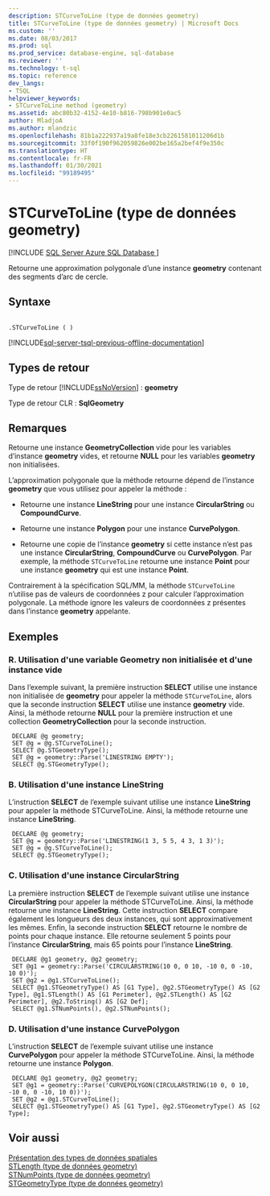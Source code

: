 ```yaml
---
description: STCurveToLine (type de données geometry)
title: STCurveToLine (type de données geometry) | Microsoft Docs
ms.custom: ''
ms.date: 08/03/2017
ms.prod: sql
ms.prod_service: database-engine, sql-database
ms.reviewer: ''
ms.technology: t-sql
ms.topic: reference
dev_langs:
- TSQL
helpviewer_keywords:
- STCurveToLine method (geometry)
ms.assetid: abc80b32-4152-4e10-b816-798b901e0ac5
author: MladjoA
ms.author: mlandzic
ms.openlocfilehash: 81b1a222937a19a8fe18e3cb2261581011206d1b
ms.sourcegitcommit: 33f0f190f962059826e002be165a2bef4f9e350c
ms.translationtype: HT
ms.contentlocale: fr-FR
ms.lasthandoff: 01/30/2021
ms.locfileid: "99189495"
---
```

# <a name="stcurvetoline-geometry-data-type"></a>STCurveToLine (type de données geometry)
[!INCLUDE [SQL Server Azure SQL Database ](../../includes/applies-to-version/sql-asdb.md)]

Retourne une approximation polygonale d’une instance **geometry** contenant des segments d’arc de cercle.
  
## <a name="syntax"></a>Syntaxe  
  
```  
  
.STCurveToLine ( )  
```  
  
[!INCLUDE[sql-server-tsql-previous-offline-documentation](../../includes/sql-server-tsql-previous-offline-documentation.md)]

## <a name="return-types"></a>Types de retour
 Type de retour [!INCLUDE[ssNoVersion](../../includes/ssnoversion-md.md)] : **geometry**  
  
 Type de retour CLR : **SqlGeometry**  
  
## <a name="remarks"></a>Remarques  
 Retourne une instance **GeometryCollection** vide pour les variables d’instance **geometry** vides, et retourne **NULL** pour les variables **geometry** non initialisées.  
  
 L’approximation polygonale que la méthode retourne dépend de l’instance **geometry** que vous utilisez pour appeler la méthode :  
  
-   Retourne une instance **LineString** pour une instance **CircularString** ou **CompoundCurve**.  
  
-   Retourne une instance **Polygon** pour une instance **CurvePolygon**.  
  
-   Retourne une copie de l’instance **geometry** si cette instance n’est pas une instance **CircularString**, **CompoundCurve** ou **CurvePolygon**. Par exemple, la méthode `STCurveToLine` retourne une instance **Point** pour une instance **geometry** qui est une instance **Point**.  
  
 Contrairement à la spécification SQL/MM, la méthode `STCurveToLine` n’utilise pas de valeurs de coordonnées z pour calculer l’approximation polygonale. La méthode ignore les valeurs de coordonnées z présentes dans l’instance **geometry** appelante.  
  
## <a name="examples"></a>Exemples  
  
### <a name="a-using-an-uninitialized-geometry-variable-and-empty-instance"></a>R. Utilisation d'une variable Geometry non initialisée et d'une instance vide  
 Dans l’exemple suivant, la première instruction **SELECT** utilise une instance non initialisée de **geometry** pour appeler la méthode `STCurveToLine`, alors que la seconde instruction **SELECT** utilise une instance **geometry** vide. Ainsi, la méthode retourne **NULL** pour la première instruction et une collection **GeometryCollection** pour la seconde instruction.  
  
```
 DECLARE @g geometry; 
 SET @g = @g.STCurveToLine(); 
 SELECT @g.STGeometryType(); 
 SET @g = geometry::Parse('LINESTRING EMPTY'); 
 SELECT @g.STGeometryType();
 ```  
  
### <a name="b-using-a-linestring-instance"></a>B. Utilisation d'une instance LineString  
 L’instruction **SELECT** de l’exemple suivant utilise une instance **LineString** pour appeler la méthode STCurveToLine. Ainsi, la méthode retourne une instance **LineString**.  
  
```
 DECLARE @g geometry; 
 SET @g = geometry::Parse('LINESTRING(1 3, 5 5, 4 3, 1 3)'); 
 SET @g = @g.STCurveToLine(); 
 SELECT @g.STGeometryType();
 ```  
  
### <a name="c-using-a-circularstring-instance"></a>C. Utilisation d'une instance CircularString  
 La première instruction **SELECT** de l’exemple suivant utilise une instance **CircularString** pour appeler la méthode STCurveToLine. Ainsi, la méthode retourne une instance **LineString**. Cette instruction **SELECT** compare également les longueurs des deux instances, qui sont approximativement les mêmes.  Enfin, la seconde instruction **SELECT** retourne le nombre de points pour chaque instance.  Elle retourne seulement 5 points pour l’instance **CircularString**, mais 65 points pour l’instance **LineString**.  
  
```
 DECLARE @g1 geometry, @g2 geometry; 
 SET @g1 = geometry::Parse('CIRCULARSTRING(10 0, 0 10, -10 0, 0 -10, 10 0)'); 
 SET @g2 = @g1.STCurveToLine(); 
 SELECT @g1.STGeometryType() AS [G1 Type], @g2.STGeometryType() AS [G2 Type], @g1.STLength() AS [G1 Perimeter], @g2.STLength() AS [G2 Perimeter], @g2.ToString() AS [G2 Def]; 
 SELECT @g1.STNumPoints(), @g2.STNumPoints();
 ```  
  
### <a name="d-using-a-curvepolygon-instance"></a>D. Utilisation d'une instance CurvePolygon  
 L’instruction **SELECT** de l’exemple suivant utilise une instance **CurvePolygon** pour appeler la méthode STCurveToLine. Ainsi, la méthode retourne une instance **Polygon**.  
  
```
 DECLARE @g1 geometry, @g2 geometry; 
 SET @g1 = geometry::Parse('CURVEPOLYGON(CIRCULARSTRING(10 0, 0 10, -10 0, 0 -10, 10 0))'); 
 SET @g2 = @g1.STCurveToLine(); 
 SELECT @g1.STGeometryType() AS [G1 Type], @g2.STGeometryType() AS [G2 Type];
 ```  
  
## <a name="see-also"></a>Voir aussi  
 [Présentation des types de données spatiales](../../relational-databases/spatial/spatial-data-types-overview.md)   
 [STLength &#40;type de données geometry&#41;](../../t-sql/spatial-geometry/stlength-geometry-data-type.md)   
 [STNumPoints &#40;type de données geometry&#41;](../../t-sql/spatial-geometry/stnumpoints-geometry-data-type.md)   
 [STGeometryType &#40;type de données geometry&#41;](../../t-sql/spatial-geometry/stgeometrytype-geometry-data-type.md)  
  
  

